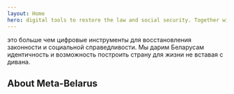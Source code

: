 ```yaml
---
layout: Home
hero: digital tools to restore the law and social security. Together with the people of Belarus we work to rebuild our country from the safety of our homes.
---
```

это больше чем цифровые инструменты для восстановления законности и социальной справедливости. Мы дарим Беларусам идентичность и возможность построить страну для жизни не вставая с дивана.
<h2 class="mb-4 text-2xl font-bold">About Meta-Belarus</h2>
